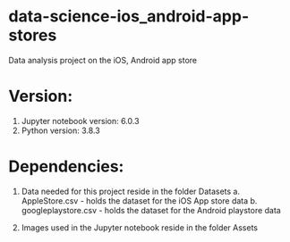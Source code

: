 # data-science-ios_android-app-stores
  Data analysis project on the iOS, Android app store
# Version:
  1. Jupyter notebook version: 6.0.3
  2. Python version: 3.8.3
# Dependencies:
  1. Data needed for this project reside in the folder Datasets
      a. AppleStore.csv - holds the dataset for the iOS App store data
      b. googleplaystore.csv - holds the dataset for the Android playstore data

  2. Images used in the Jupyter notebook reside in the folder Assets
